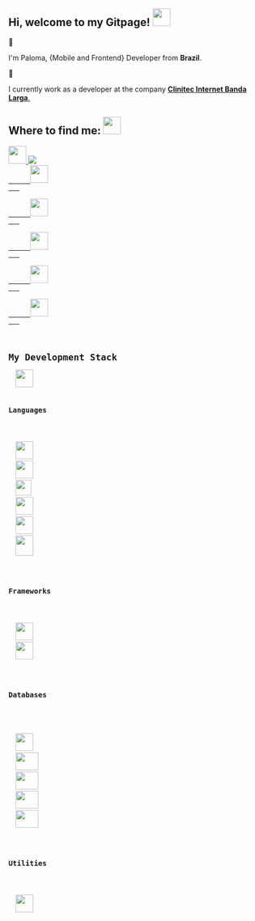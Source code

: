 ## Hi, welcome to my Gitpage! <code><img src="https://www.iconsdb.com/icons/preview/pink/github-9-xxl.png" width=35 height=35/></code>
:cherry_blossom:	<p>I'm Paloma, {Mobile and Frontend} Developer from <b>Brazil</b>.</p>
:cherry_blossom:	<p>I currently work as a developer at the company <a href="https://www.clinitec.com.br"><b>Clinitec Internet Banda Larga</b>.</a></p>

<h2>Where to find me: <code><img src="https://www.iconsdb.com/icons/preview/pink/search-12-xxl.png" width=35 height=35/></code></h2>
   
   <a href="DISCORD">
      <code><img src="https://www.iconsdb.com/icons/preview/pink/discord-xxl.png" width=35 height=35/></code>
   </a>
   <a href="Gmail">
      <code><img src="https://www.iconsdb.com/icons/preview/pink/email-14-xxl.png width=35 height=35/></code>
   </a>
   <a href="WhatsApp">
      <code><img src="https://www.iconsdb.com/icons/preview/pink/whatsapp-xxl.png" width=35 height=35/></code>
   </a>
   <a href="Pinterest">
      <code><img src="https://www.iconsdb.com/icons/preview/pink/pinterest-4-xxl.png" width=35 height=35/></code>
   </a>
   <a href="Steam">
      <code><img src="https://www.iconsdb.com/icons/preview/pink/steam-xxl.png" width=35 height=35/></code>
   </a>
   <a href="Skype">
      <code><img src="https://www.iconsdb.com/icons/preview/pink/skype-4-xxl.png" width=35 height=35/></code>
   </a>
   <a href="Twitch">
      <code><img src="https://www.iconsdb.com/icons/preview/pink/twitch-tv-2-xxl.png" width=35 height=35/></code>
   </a>
   
   <h2>My Development Stack</h2>  <code><img src="https://www.iconsdb.com/icons/preview/pink/code-xxl.png" width=35 height=35/></code>
   
<h3>Languages</h3>
<p>
  <code><img src="https://www.flaticon.com/svg/vstatic/svg/919/919830.svg?token=exp=1615771128~hmac=6cf6c3d207a0b5898de829718b985291" width=35 height=35/></code>
  <code><img src="https://pcodinomebzero.neocities.org/Imagens/javascript1.png" width=35 height=35/></code>
  <code><img src="https://miro.medium.com/max/816/1*mn6bOs7s6Qbao15PMNRyOA.png" width=31 height=31/></code>
  <code><img src="https://images.vexels.com/media/users/3/166401/isolated/preview/b82aa7ac3f736dd78570dd3fa3fa9e24-iacute-cone-da-linguagem-de-programa-ccedil-atilde-o-java-by-vexels.png" width=35 height=35/></code>
  <code><img src="https://image.flaticon.com/icons/png/512/732/732212.png" width=35 height=35/></code>
  <code><img src="https://cdn.iconscout.com/icon/free/png-256/css-118-569410.png" width=35 height=40/></code>
</p>

<h3>Frameworks</h3>
<p>
  <code><img src="https://appmasters.io/static/react-47ce6e77f039020ee2e76a10c1e988e9.png" width=35 height=35/></code>
  <code><img src="https://cdn.icon-icons.com/icons2/2148/PNG/512/expo_icon_132404.png" width=35 height=35/></code>
</p> 

<h3>Databases</h3>
 <p>
  <code><img src="https://img.icons8.com/color/452/mongodb.png" width=35 height=35 /></code>
  <code><img src="https://img.icons8.com/color/452/microsoft-sql-server.png" width=45 height=35 /></code>
  <code><img src="https://camo.githubusercontent.com/f85f882cb31eeaeee657ec955313015c30378e8f56c3dc2f06933b617a276cfd/68747470733a2f2f77372e706e6777696e672e636f6d2f706e67732f3734372f3739382f706e672d7472616e73706172656e742d6d7973716c2d6c6f676f2d6d7973716c2d64617461626173652d7765622d646576656c6f706d656e742d636f6d70757465722d736f6674776172652d646f6c7068696e2d6d6172696e652d6d616d6d616c2d616e696d616c732d746578742d7468756d626e61696c2e706e67" width=45 height=35 /></code>
  <code><img src="https://cdn.worldvectorlogo.com/logos/neo4j.svg" width=45 height=35 /></code>
  <code><img src="https://icon-library.com/images/postgresql-icon/postgresql-icon-12.jpg" width=45 height=35 /></code>
</p>

<h3>Utilities</h3>
<p>
  <code><img src="https://icons.iconarchive.com/icons/papirus-team/papirus-apps/512/insomnia-icon.png" width=35 height=35 /></code>
</p>
